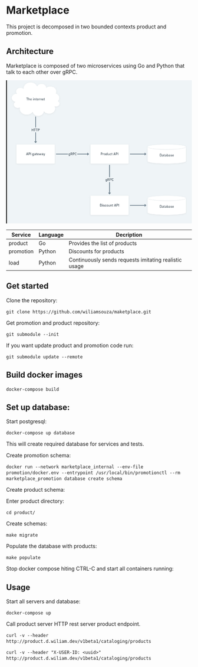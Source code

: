 # Marketplace

This project is decomposed in two bounded contexts product and promotion.

## Architecture

Marketplace is composed of two microservices using Go and Python
that talk to each other over gRPC.

[![Architecture](./docs/img/architecture.png)](./docs/img/architecture.png)

| Service            | Language | Decription                                            |
| ------------------ | -------- | ----------------------------------------------------- |
| product            | Go       | Provides the list of products                         |
| promotion          | Python   | Discounts for products                                |
| load               | Python   | Continuously sends requests imitating realistic usage |

## Get started

Clone the repository:

```
git clone https://github.com/wiliamsouza/maketplace.git
```

Get promotion and product repository:

```
git submodule --init

```
If you want update product and promotion code run:

```
git submodule update --remote

```
## Build docker images

```
docker-compose build

```
## Set up database:

Start postgresql:

```
docker-compose up database

```
This will create required database for services and tests.

Create promotion schema:

```
docker run --network marketplace_internal --env-file promotion/docker.env --entrypoint /usr/local/bin/promotionctl --rm marketplace_promotion database create schema

```
Create product schema:

Enter product directory:

```
cd product/

```
Create schemas:

```
make migrate

```
Populate the database with products:

```
make populate

```
Stop docker compose hiting CTRL-C and start all containers running:

## Usage

Start all servers and database:

```
docker-compose up

```
Call product server HTTP rest server product endpoint.

```
curl -v --header http://product.d.wiliam.dev/v1beta1/cataloging/products
```

```
curl -v --header "X-USER-ID: <uuid>" http://product.d.wiliam.dev/v1beta1/cataloging/products
```
